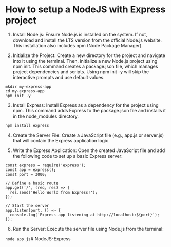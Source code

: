 # How to setup a NodeJS with Express project

1. Install Node.js:
Ensure Node.js is installed on the system. If not, download and install the LTS version from the official Node.js website. This installation also includes npm (Node Package Manager).

2. Initialize the Project:
Create a new directory for the project and navigate into it using the terminal. Then, initialize a new Node.js project using npm init. This command creates a package.json file, which manages project dependencies and scripts. Using npm init -y will skip the interactive prompts and use default values.

```
mkdir my-express-app
cd my-express-app
npm init -y
```

3. Install Express:
Install Express as a dependency for the project using npm. This command adds Express to the package.json file and installs it in the node_modules directory.

`npm install express`

4. Create the Server File:
Create a JavaScript file (e.g., app.js or server.js) that will contain the Express application logic.

5. Write the Express Application:
Open the created JavaScript file and add the following code to set up a basic Express server:

```
const express = require('express');
const app = express();
const port = 3000;

// Define a basic route
app.get('/', (req, res) => {
  res.send('Hello World from Express!');
});

// Start the server
app.listen(port, () => {
  console.log(`Express app listening at http://localhost:${port}`);
});
```

6. Run the Server:
Execute the server file using Node.js from the terminal:

`node app.js`# NodeJS-Express
